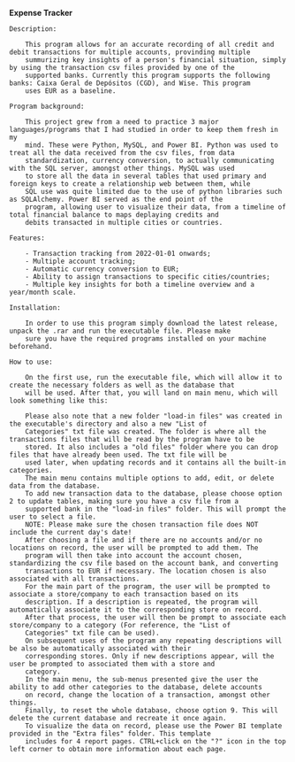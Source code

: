 **Expense Tracker**
~~~
Description:

    This program allows for an accurate recording of all credit and debit transactions for multiple accounts, provinding multiple
    summurizing key insights of a person's financial situation, simply by using the transaction csv files provided by one of the
    supported banks. Currently this program supports the following banks: Caixa Geral de Depósitos (CGD), and Wise. This program
    uses EUR as a baseline.
~~~
    Program background:
    
        This project grew from a need to practice 3 major languages/programs that I had studied in order to keep them fresh in my
        mind. These were Python, MySQL, and Power BI. Python was used to treat all the data received from the csv files, from data
        standardization, currency conversion, to actually communicating with the SQL server, amongst other things. MySQL was used
        to store all the data in several tables that used primary and foreign keys to create a relationship web between them, while
        SQL use was quite limited due to the use of python libraries such as SQLAlchemy. Power BI served as the end point of the
        program, allowing user to visualize their data, from a timeline of total financial balance to maps deplaying credits and
        debits transacted in multiple cities or countries.
~~~
Features:

    - Transaction tracking from 2022-01-01 onwards;  
    - Multiple account tracking;  
    - Automatic currency conversion to EUR;  
    - Ability to assign transactions to specific cities/countries;  
    - Multiple key insights for both a timeline overview and a year/month scale.
~~~
    Installation:  
    
        In order to use this program simply download the latest release, unpack the .rar and run the executable file. Please make
        sure you have the required programs installed on your machine beforehand.
~~~
How to use:

    On the first use, run the executable file, which will allow it to create the necessary folders as well as the database that
    will be used. After that, you will land on main menu, which will look something like this:

    Please also note that a new folder "load-in files" was created in the executable's directory and also a new "List of
    Categories" txt file was created. The folder is where all the transactions files that will be read by the program have to be
    stored. It also includes a "old files" folder where you can drop files that have already been used. The txt file will be
    used later, when updating records and it contains all the built-in categories.  
    The main menu contains multiple options to add, edit, or delete data from the database.  
    To add new transaction data to the database, please choose option 2 to update tables, making sure you have a csv file from a
    supported bank in the "load-in files" folder. This will prompt the user to select a file.  
    NOTE: Please make sure the chosen transaction file does NOT include the current day's date!  
    After choosing a file and if there are no accounts and/or no locations on record, the user will be prompted to add them. The
    program will then take into account the account chosen, standardizing the csv file based on the account bank, and converting
    transactions to EUR if necessary. The location chosen is also associated with all transactions.  
    For the main part of the program, the user will be prompted to associate a store/company to each transaction based on its
    description. If a description is repeated, the program will automatically associate it to the corresponding store on record.
    After that process, the user will then be prompt to associate each store/company to a category (For reference, the "List of
    Categories" txt file can be used).  
    On subsequent uses of the program any repeating descriptions will be also be automatically associated with their
    corresponding stores. Only if new descriptions appear, will the user be prompted to associated them with a store and
    category.  
    In the main menu, the sub-menus presented give the user the ability to add other categories to the database, delete accounts
    on record, change the location of a transaction, amongst other things.  
    Finally, to reset the whole database, choose option 9. This will delete the current database and recreate it once again.  
    To visualize the data on record, please use the Power BI template provided in the "Extra files" folder. This template
    includes for 4 report pages. CTRL+click on the "?" icon in the top left corner to obtain more information about each page.

